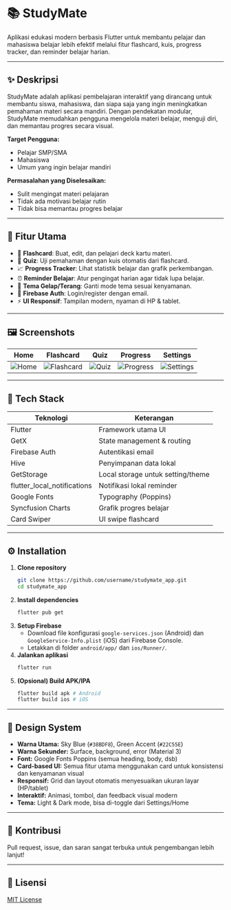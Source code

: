 # 📚 StudyMate

Aplikasi edukasi modern berbasis Flutter untuk membantu pelajar dan mahasiswa belajar lebih efektif melalui fitur flashcard, kuis, progress tracker, dan reminder belajar harian.

---

## ✨ Deskripsi
StudyMate adalah aplikasi pembelajaran interaktif yang dirancang untuk membantu siswa, mahasiswa, dan siapa saja yang ingin meningkatkan pemahaman materi secara mandiri. Dengan pendekatan modular, StudyMate memudahkan pengguna mengelola materi belajar, menguji diri, dan memantau progres secara visual.

**Target Pengguna:**
- Pelajar SMP/SMA
- Mahasiswa
- Umum yang ingin belajar mandiri

**Permasalahan yang Diselesaikan:**
- Sulit mengingat materi pelajaran
- Tidak ada motivasi belajar rutin
- Tidak bisa memantau progres belajar

---

## 🚀 Fitur Utama

- 📇 **Flashcard**: Buat, edit, dan pelajari deck kartu materi.
- 📝 **Quiz**: Uji pemahaman dengan kuis otomatis dari flashcard.
- 📈 **Progress Tracker**: Lihat statistik belajar dan grafik perkembangan.
- ⏰ **Reminder Belajar**: Atur pengingat harian agar tidak lupa belajar.
- 🎨 **Tema Gelap/Terang**: Ganti mode tema sesuai kenyamanan.
- 👤 **Firebase Auth**: Login/register dengan email.
- ⚡ **UI Responsif**: Tampilan modern, nyaman di HP & tablet.

---

## 🖼️ Screenshots

| Home | Flashcard | Quiz | Progress | Settings |
|------|-----------|------|----------|----------|
| ![Home](https://github.com/user-attachments/assets/5771643c-c03c-4731-8adc-363d4f4e1635) | ![Flashcard](https://github.com/user-attachments/assets/7daab38c-542f-4590-a13a-072916031cee) | ![Quiz](https://github.com/user-attachments/assets/421e0833-f49a-4e78-9cf4-2a1a8669234d) | ![Progress](https://github.com/user-attachments/assets/6c6fc23c-1291-45b5-a6f5-181331dd342a) | ![Settings](https://github.com/user-attachments/assets/9dd4ffab-0937-4758-b21e-6f4b05ea6d88) |


---

## 🧩 Tech Stack

| Teknologi                | Keterangan                       |
|-------------------------|-----------------------------------|
| Flutter                 | Framework utama UI                |
| GetX                    | State management & routing        |
| Firebase Auth           | Autentikasi email                 |
| Hive                    | Penyimpanan data lokal            |
| GetStorage              | Local storage untuk setting/theme |
| flutter_local_notifications | Notifikasi lokal reminder    |
| Google Fonts            | Typography (Poppins)              |
| Syncfusion Charts       | Grafik progres belajar            |
| Card Swiper             | UI swipe flashcard                |

---

## ⚙️ Installation

1. **Clone repository**
   ```bash
   git clone https://github.com/username/studymate_app.git
   cd studymate_app
   ```
2. **Install dependencies**
   ```bash
   flutter pub get
   ```
3. **Setup Firebase**
   - Download file konfigurasi `google-services.json` (Android) dan `GoogleService-Info.plist` (iOS) dari Firebase Console.
   - Letakkan di folder `android/app/` dan `ios/Runner/`.
4. **Jalankan aplikasi**
   ```bash
   flutter run
   ```
5. **(Opsional) Build APK/IPA**
   ```bash
   flutter build apk # Android
   flutter build ios # iOS
   ```

---

## 🎯 Design System

- **Warna Utama:** Sky Blue (`#38BDF8`), Green Accent (`#22C55E`)
- **Warna Sekunder:** Surface, background, error (Material 3)
- **Font:** Google Fonts Poppins (semua heading, body, dsb)
- **Card-based UI:** Semua fitur utama menggunakan card untuk konsistensi dan kenyamanan visual
- **Responsif:** Grid dan layout otomatis menyesuaikan ukuran layar (HP/tablet)
- **Interaktif:** Animasi, tombol, dan feedback visual modern
- **Tema:** Light & Dark mode, bisa di-toggle dari Settings/Home

---

## 🤝 Kontribusi
Pull request, issue, dan saran sangat terbuka untuk pengembangan lebih lanjut!

---

## 📄 Lisensi
[MIT License](LICENSE)
